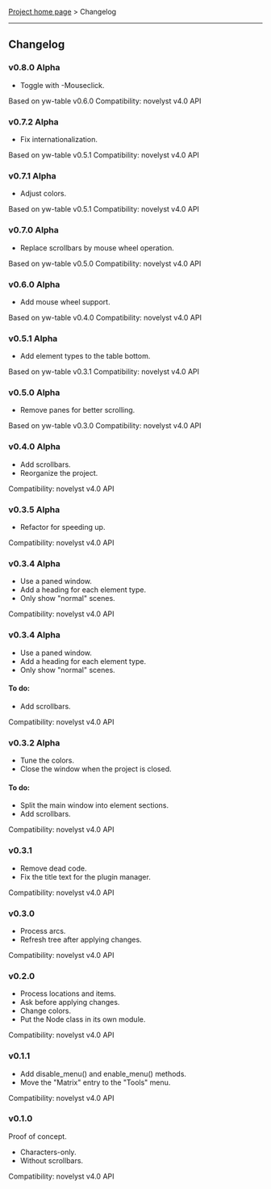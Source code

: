 [Project home page](index) > Changelog

------------------------------------------------------------------------

## Changelog


### v0.8.0 Alpha

- Toggle with <Alt>-Mouseclick.

Based on yw-table v0.6.0
Compatibility: novelyst v4.0 API

### v0.7.2 Alpha

- Fix internationalization.

Based on yw-table v0.5.1
Compatibility: novelyst v4.0 API

### v0.7.1 Alpha

- Adjust colors.

Based on yw-table v0.5.1
Compatibility: novelyst v4.0 API

### v0.7.0 Alpha

- Replace scrollbars by mouse wheel operation.

Based on yw-table v0.5.0
Compatibility: novelyst v4.0 API

### v0.6.0 Alpha

- Add mouse wheel support.

Based on yw-table v0.4.0
Compatibility: novelyst v4.0 API

### v0.5.1 Alpha

- Add element types to the table bottom.

Based on yw-table v0.3.1
Compatibility: novelyst v4.0 API

### v0.5.0 Alpha

- Remove panes for better scrolling.

Based on yw-table v0.3.0
Compatibility: novelyst v4.0 API

### v0.4.0 Alpha

- Add scrollbars.
- Reorganize the project.

Compatibility: novelyst v4.0 API

### v0.3.5 Alpha

- Refactor for speeding up.

Compatibility: novelyst v4.0 API

### v0.3.4 Alpha

- Use a paned window.
- Add a heading for each element type.
- Only show "normal" scenes.

Compatibility: novelyst v4.0 API

### v0.3.4 Alpha

- Use a paned window.
- Add a heading for each element type.
- Only show "normal" scenes.

#### To do:

- Add scrollbars.

Compatibility: novelyst v4.0 API

### v0.3.2 Alpha

- Tune the colors.
- Close the window when the project is closed.

#### To do:

- Split the main window into element sections.
- Add scrollbars.

Compatibility: novelyst v4.0 API

### v0.3.1 

- Remove dead code.
- Fix the title text for the plugin manager.

Compatibility: novelyst v4.0 API

### v0.3.0 

- Process arcs.
- Refresh tree after applying changes.

Compatibility: novelyst v4.0 API

### v0.2.0 

- Process locations and items.
- Ask before applying changes.
- Change colors.
- Put the Node class in its own module.

Compatibility: novelyst v4.0 API

### v0.1.1 

- Add disable_menu() and enable_menu() methods.
- Move the "Matrix" entry to the "Tools" menu. 

Compatibility: novelyst v4.0 API

### v0.1.0 

Proof of concept. 

- Characters-only.
- Without scrollbars.

Compatibility: novelyst v4.0 API



